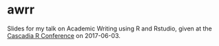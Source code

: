 # awrr

Slides for my talk on Academic Writing using R and Rstudio, given at the [Cascadia R Conference](https://cascadiarconf.com) on 2017-06-03.
